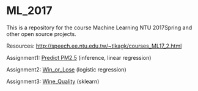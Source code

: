  ML_2017
 ===
This is a repository for the course Machine Learning NTU 2017Spring and other open source projects.

Resources: http://speech.ee.ntu.edu.tw/~tlkagk/courses_ML17_2.html



Assignment1: [Predict PM2.5](https://github.com/Jsonghh/ML_2017/tree/master/Assignment1_Predict_PM2.5) (inference, linear regression)

Assignment2: [Win_or_Lose](https://github.com/Jsonghh/ML_2017/tree/master/Assignment2_Classification) (logistic regression)

Assignment3: [Wine_Quality](https://github.com/Jsonghh/ML_2017/tree/master/Assingment3_Wine_Quality) (sklearn)
